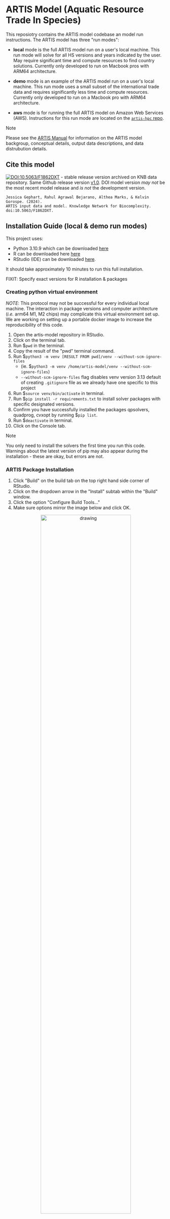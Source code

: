 # ARTIS Model (Aquatic Resource Trade In Species)

This reposiotry contains the ARTIS model codebase an model run instructions. The ARTIS model has three "run modes":

- **local** mode is the full ARTIS model run on a user's local machine. This run mode will solve for all HS versions and years indicated by the user. May require significant time and compute resources to find country solutions. Currently only developed to run on Macbook pros with ARM64 architecture. 

- **demo** mode is an example of the ARTIS model run on a user's local machine. This run mode uses a small subset of the international trade data and requires significantly less time and compute resources. Currently only developed to run on a Macbook pro with ARM64 architecture.

- **aws** mode is for running the full ARTIS model on Amazon Web Services (AWS). Instructions for this run mode are located on the [`artis-hpc` repo](https://github.com/Seafood-Globalization-Lab/artis-hpc).

> [!NOTE]
> Please see the [ARTIS Manual](https://seafood-globalization-lab.github.io/artis-manual/) for information on the ARTIS model backgroup, conceptual details, output data descriptions, and data distrubution details.

## Cite this model
[![DOI:10.5063/F1862DXT](http://img.shields.io/badge/DOI-10.5063/F1862DXT-113E47.svg)](https://doi.org/10.5063/F1862DXT) - stable release version archived on KNB data repository. Same Github release version [v1.0](https://github.com/Seafood-Globalization-Lab/artis-model/releases/tag/v1.0). DOI model version *may not* be the most recent model release and *is not* the development version.

```
Jessica Gephart, Rahul Agrawal Bejarano, Althea Marks, & Kelvin Gorospe. (2024).
ARTIS input data and model. Knowledge Network for Biocomplexity. doi:10.5063/F1862DXT.
```

## Installation Guide (local & demo run modes)

This project uses:
- Python 3.10.9 which can be downloaded [here](https://www.python.org/downloads/release/python-3109/)
- R can be downloaded here [here](https://www.r-project.org/)
- RStudio (IDE) can be downloaded [here](https://posit.co/download/rstudio-desktop/).

It should take approximately 10 minutes to run this full installation.

FIXIT: Specify exact versions for R installation & packages

### Creating python virtual environment

*NOTE*: This protocol may not be successful for every individual local machine. The interaction in package versions and computer architecture (*i.e.* arm64 M1, M2 chips) may complicate this virtual environment set up. We are working on setting up a portable docker image to increase the reproducibility of this code.

1. Open the artis-model repository in RStudio.
2. Click on the terminal tab.
3. Run $`pwd` in the terminal.
4. Copy the result of the "pwd" terminal command.
5. Run $`python3 -m venv [RESULT FROM pwd]/venv --without-scm-ignore-files` 
    - (ie. $`python3 -m venv /home/artis-model/venv --without-scm-ignore-files`)
    - `--without-scm-ignore-files` flag disables venv version 3.13 default of creating `.gitignore` file as we already have one specific to this project
6. Run $`source venv/bin/activate` in terminal.
7. Run $`pip install -r requirements.txt` to install solver packages with specific designated versions.
8. Confirm you have successfully installed the packages qpsolvers, quadprog, cvxopt by running $`pip list`.
9. Run $`deactivate` in terminal.
10. Click on the Console tab.

> [!NOTE]
> You only need to install the solvers the first time you run this code. Warnings about the latest version of pip may also appear during the installation - these are okay, but errors are not.

### ARTIS Package Installation 
1. Click "Build" on the build tab on the top right hand side corner of RStudio.
2. Click on the dropdown arrow in the "Install" subtab within the "Build" window.
3. Click the option "Configure Build Tools..."
4. Make sure options mirror the image below and click OK.
<p align="center">
  <img src="./images/artis_r_build_config_options.png" alt="drawing" width="75%"/>
</p>
5. Click on the dropdown arrow in the "Install" subtab and select the option "Clean and Install"

## Development

### Branch Naming Guidelines
- **main**: Stable, released versions
- **develop**: Continuous development, all task-oriented branches are created from `develop` and merge back to `develop`.
- **Task Branches**:
  - Use `develop-` as a prefix for task branches.
  - Example: `develop-ingest-new-data-v2`.
  - Task branches should be "short-lived" and merged back into `develop` after completion.
- **hot-fix**: created from `main`, merged back into `main` for quick immediately needed fixes of release version. 
  
  
### Branch Workflow Diagram

```mermaid
gitGraph
   commit id: "v1.0"
   branch develop
   commit
   branch develop-ingest-new-data-v2
   commit id: "clean FAO"
   commit id: "resolve sciname"
   checkout develop
   merge develop-ingest-new-data-v2 id: "merge cleaning script"
   checkout develop
   commit id: "update README"
   branch develop-fix-bug
   commit
   checkout develop
   merge develop-fix-bug id: "merge fix-bug"
   commit id: "add documentation"
   checkout main
   merge develop id: "v2.0 Release"
   branch hot-fix
   checkout hot-fix
   commit id: "forgot this tiny thing"
   checkout main
   merge hot-fix id: "v2.0.1 Release"
```


## Demo Run Mode

Running the demo for the ARTIS model should take approximately 10 minutes. To run the demo for ARTIS run the `02-artis-pipeline.R` script and then run the `04-build-artis-timeseries.R` script.

### Outputs

The outputs of the demo will appear in the `demo/outputs` directory. Within this folder `demo/outputs/custom_ts` will contain all the final files that if run on the full model inputs would be used to create the results of the ARTIS research paper.

Please find below descriptions of main files:
- `demo/outputs/custom_ts/mid_custom_ts.csv`: This is the demo version of the main ARTIS trade records table.
- `demo/outputs/custom_ts/summary_consumption_midpoint.csv`: This is the demo version of the main ARTIS seafood consumption records table.

## Methods

### Model Conceptual Schematic
The following diagrams describes how ARTIS trade records are obtained.

![Disaggregating Trade Records](./images/disaggregating_trade_records.png)
![Aggregating Trade Records back up](./images/building_trade_records_back_up.png)
![Consumption Workflow](./images/consumption_workflow.png)

### Code Conceptual Schematic
The following diagrams describe the how the codebase follows the model schematic illustrated above.

![Cleaning data diagram](./images/model_inputs_creation.png)
![Mass balance solutions](./images/country_mass_balance_solution_creation.png)
![Creating ARTIS codeflow](./images/create_artis_codeflow.png)

## System Requirements
- Platform: x86_64-apple-darwin17.0 (64-bit)
- Running under: macOS Ventura 13.3.1
- R version 4.2.2
- R packages:
  - readxl 1.4.1
  - janitor 2.1.0
  - countrycode 1.4.0
  - doParallel 1.0.17
  - iterators 1.0.14
  - foreach 1.5.2
  - slam 0.1-50
  - Matrix 1.5-1
  - magrittr 2.0.3
  - data.table 1.14.6
  - forcats 0.5.2
  - stringr 1.5.0
  - dplyr 1.0.10
  - purrr 1.0.1
  - readr 2.1.3
  - tidyr 1.2.1
  - tibble 3.1.8
  - ggplot2 3.4.0
  - tidyverse 1.3.2
  - reticulate 1.26
- Python version 3.10.9
- Python packages:
  - cvxopt     1.3.0
  - daqp       0.5.1
  - ecos       2.0.12
  - numpy      1.24.3
  - osqp       0.6.2.post9
  - pip        22.3.1
  - qdldl      0.1.7
  - qpsolvers  3.4.0
  - quadprog   0.1.11
  - scipy      1.10.1
  - scs        3.2.3
  - setuptools 65.6.3
